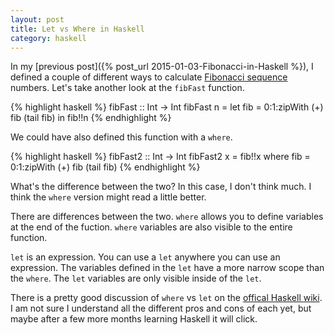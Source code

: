 ```yaml
---
layout: post
title: Let vs Where in Haskell
category: haskell
---
```


In my [previous post]({% post_url 2015-01-03-Fibonacci-in-Haskell %}), I defined a couple of different ways to calculate [Fibonacci sequence](http://en.wikipedia.org/wiki/Fibonacci_number) numbers. Let's take another look at the `fibFast` function.

{% highlight haskell %}
fibFast :: Int -> Int
fibFast n =
  let fib = 0:1:zipWith (+) fib (tail fib)
  in fib!!n
{% endhighlight %}

We could have also defined this function with a `where`.

{% highlight haskell %}
fibFast2 :: Int -> Int
fibFast2 x = fib!!x
             where fib = 0:1:zipWith (+) fib (tail fib)
{% endhighlight %}

What's the difference between the two? In this case, I don't think much. I think the `where` version might read a little better.

There are differences between the two. `where` allows you to define variables at the end of the fuction. `where` variables are also visible to the entire function.

`let` is an expression. You can use a `let` anywhere you can use an expression. The variables defined in the `let` have a more narrow scope than the `where`. The `let` variables are only visible inside of the `let`.

There is a pretty good discussion of `where` vs `let` on the [offical Haskell wiki](https://www.haskell.org/haskellwiki/Let_vs._Where). I am not sure I understand all the different pros and cons of each yet, but maybe after a few more months learning Haskell it will click.

